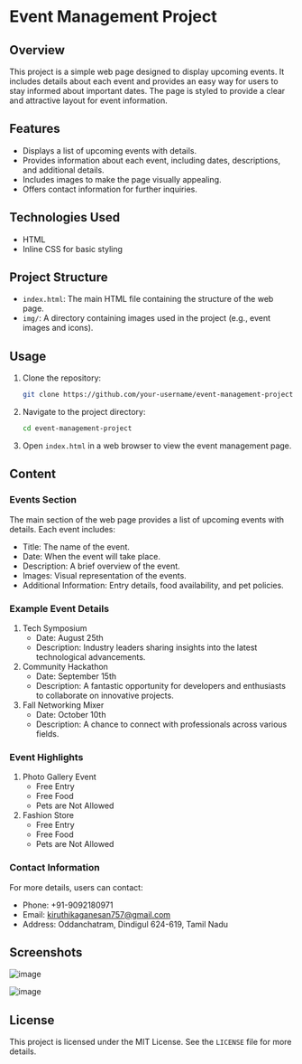 # Event Management Project

## Overview

This project is a simple web page designed to display upcoming events. It includes details about each event and provides an easy way for users to stay informed about important dates. The page is styled to provide a clear and attractive layout for event information.

## Features

- Displays a list of upcoming events with details.
- Provides information about each event, including dates, descriptions, and additional details.
- Includes images to make the page visually appealing.
- Offers contact information for further inquiries.

## Technologies Used

- HTML
- Inline CSS for basic styling

## Project Structure

- `index.html`: The main HTML file containing the structure of the web page.
- `img/`: A directory containing images used in the project (e.g., event images and icons).

## Usage

1. Clone the repository:
    ```sh
    git clone https://github.com/your-username/event-management-project.git
    ```

2. Navigate to the project directory:
    ```sh
    cd event-management-project
    ```

3. Open `index.html` in a web browser to view the event management page.

## Content

### Events Section

The main section of the web page provides a list of upcoming events with details. Each event includes:

- Title: The name of the event.
- Date: When the event will take place.
- Description: A brief overview of the event.
- Images: Visual representation of the events.
- Additional Information: Entry details, food availability, and pet policies.

### Example Event Details

1. Tech Symposium
    - Date: August 25th
    - Description: Industry leaders sharing insights into the latest technological advancements.
2. Community Hackathon
    - Date: September 15th
    - Description: A fantastic opportunity for developers and enthusiasts to collaborate on innovative projects.
3. Fall Networking Mixer
    - Date: October 10th
    - Description: A chance to connect with professionals across various fields.

### Event Highlights

1. Photo Gallery Event
    - Free Entry
    - Free Food
    - Pets are Not Allowed
2. Fashion Store
    - Free Entry
    - Free Food
    - Pets are Not Allowed

### Contact Information

For more details, users can contact:

- Phone: +91-9092180971
- Email: kiruthikaganesan757@gmail.com
- Address: Oddanchatram, Dindigul 624-619, Tamil Nadu

## Screenshots

![image](https://github.com/user-attachments/assets/9324e1cc-ae7a-4fc4-9b72-6ae3ea0385b3)

![image](https://github.com/user-attachments/assets/2ead191b-8eec-42f2-b7fb-3f5f42f6d4f9)



## License

This project is licensed under the MIT License. See the `LICENSE` file for more details.
